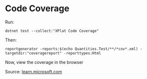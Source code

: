 # Code Coverage

Run:

```shell
dotnet test --collect:"XPlat Code Coverage"
```

Then:

```shell
reportgenerator -reports:$(echo Quantities.Test/**/*cov*.xml) -targetdir:"coveragereport" -reporttypes:Html
```

Now, view the coverage in the browser

Source: [learn.microsoft.com](https://learn.microsoft.com/en-us/dotnet/core/testing/unit-testing-code-coverage?tabs=linux)
